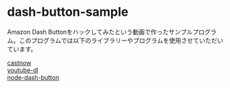 # dash-button-sample
Amazon Dash Buttonをハックしてみたという動画で作ったサンプルプログラム。このプログラムでは以下のライブラリーやプログラムを使用させていただいています。

[castnow](https://github.com/xat/castnow)  
[youtube-dl](https://github.com/rg3/youtube-dl)  
[node-dash-button](https://github.com/hortinstein/node-dash-button)  
